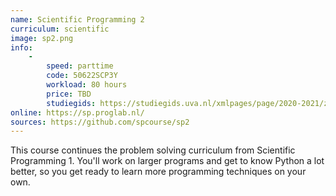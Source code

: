 ```yaml
---
name: Scientific Programming 2
curriculum: scientific
image: sp2.png
info:
    -
        speed: parttime
        code: 50622SCP3Y
        workload: 80 hours
        price: TBD
        studiegids: https://studiegids.uva.nl/xmlpages/page/2020-2021/zoek-vak/vak/80138
online: https://sp.proglab.nl/
sources: https://github.com/spcourse/sp2
---
```


This course continues the problem solving curriculum from Scientific Programming 1. You'll work on larger programs and get to know Python a lot better, so you get ready to learn more programming techniques on your own.
